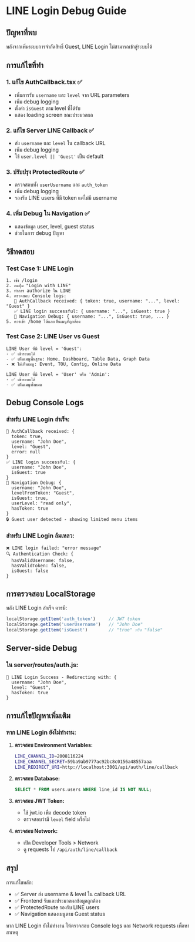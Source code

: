 # LINE Login Debug Guide

## ปัญหาที่พบ
หลังจากเพิ่มระบบการจำกัดสิทธิ์ Guest, LINE Login ไม่สามารถเข้าสู่ระบบได้

## การแก้ไขที่ทำ

### 1. **แก้ไข AuthCallback.tsx** ✅
- เพิ่มการรับ `username` และ `level` จาก URL parameters
- เพิ่ม debug logging
- ตั้งค่า `isGuest` ตาม level ที่ได้รับ
- แสดง loading screen ขณะประมวลผล

### 2. **แก้ไข Server LINE Callback** ✅
- ส่ง `username` และ `level` ใน callback URL
- เพิ่ม debug logging
- ใช้ `user.level || 'Guest'` เป็น default

### 3. **ปรับปรุง ProtectedRoute** ✅
- ตรวจสอบทั้ง `userUsername` และ `auth_token`
- เพิ่ม debug logging
- รองรับ LINE users ที่มี token แต่ไม่มี username

### 4. **เพิ่ม Debug ใน Navigation** ✅
- แสดงข้อมูล user, level, guest status
- ช่วยในการ debug ปัญหา

## วิธีทดสอบ

### **Test Case 1: LINE Login**
```
1. เข้า /login
2. กดปุ่ม "Login with LINE"
3. ทำการ authorize ใน LINE
4. ตรวจสอบ Console logs:
   🔗 AuthCallback received: { token: true, username: "...", level: "Guest" }
   ✅ LINE login successful: { username: "...", isGuest: true }
   🧭 Navigation Debug: { username: "...", isGuest: true, ... }
5. ควรเข้า /home ได้และเห็นเมนูที่ถูกต้อง
```

### **Test Case 2: LINE User vs Guest**
```
LINE User ที่มี level = 'Guest':
- ✅ เข้าระบบได้
- ✅ เห็นเมนูพื้นฐาน: Home, Dashboard, Table Data, Graph Data
- ❌ ไม่เห็นเมนู: Event, TOU, Config, Online Data

LINE User ที่มี level = 'User' หรือ 'Admin':
- ✅ เข้าระบบได้
- ✅ เห็นเมนูทั้งหมด
```

## Debug Console Logs

### **สำหรับ LINE Login สำเร็จ:**
```
🔗 AuthCallback received: { 
  token: true, 
  username: "John Doe", 
  level: "Guest", 
  error: null 
}
✅ LINE login successful: { 
  username: "John Doe", 
  isGuest: true 
}
🧭 Navigation Debug: { 
  username: "John Doe", 
  levelFromToken: "Guest", 
  isGuest: true, 
  userLevel: "read only", 
  hasToken: true 
}
🔒 Guest user detected - showing limited menu items
```

### **สำหรับ LINE Login ล้มเหลว:**
```
❌ LINE login failed: "error message"
🔍 Authentication Check: { 
  hasValidUsername: false, 
  hasValidToken: false, 
  isGuest: false 
}
```

## การตรวจสอบ LocalStorage

หลัง LINE Login สำเร็จ ควรมี:
```javascript
localStorage.getItem('auth_token')     // JWT token
localStorage.getItem('userUsername')   // "John Doe"
localStorage.getItem('isGuest')        // "true" หรือ "false"
```

## Server-side Debug

### **ใน server/routes/auth.js:**
```
🔗 LINE Login Success - Redirecting with: {
  username: "John Doe",
  level: "Guest", 
  hasToken: true
}
```

## การแก้ไขปัญหาเพิ่มเติม

### **หาก LINE Login ยังไม่ทำงาน:**

1. **ตรวจสอบ Environment Variables:**
   ```bash
   LINE_CHANNEL_ID=2008116224
   LINE_CHANNEL_SECRET=59ba9ab9777ac92bc8c0156a48557aaa
   LINE_REDIRECT_URI=http://localhost:3001/api/auth/line/callback
   ```

2. **ตรวจสอบ Database:**
   ```sql
   SELECT * FROM users.users WHERE line_id IS NOT NULL;
   ```

3. **ตรวจสอบ JWT Token:**
   - ใช้ jwt.io เพื่อ decode token
   - ตรวจสอบว่ามี `level` field หรือไม่

4. **ตรวจสอบ Network:**
   - เปิด Developer Tools > Network
   - ดู requests ไป `/api/auth/line/callback`

## สรุป

การแก้ไขหลัก:
- ✅ Server ส่ง username & level ใน callback URL
- ✅ Frontend รับและประมวลผลข้อมูลถูกต้อง
- ✅ ProtectedRoute รองรับ LINE users
- ✅ Navigation แสดงเมนูตาม Guest status

หาก LINE Login ยังไม่ทำงาน ให้ตรวจสอบ Console logs และ Network requests เพื่อหาสาเหตุ

